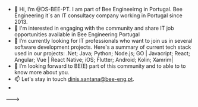 - 👋 Hi, I’m @DS-BEE-PT. I am part of Bee Engineeirng in Portugal. Bee Engineering it´s an IT consultacy company working in Portugal since 2013.   
- 👀 I'm interested in engaging with the community and share IT job opportunities available in Bee Engineering Portugal
- 🌱 I’m currently looking for IT professionals who want to join us in several software development projects. Here's a summary of current tech stack used in our projects: .Net; Java; Python; Node.js; GO | Javacript; React; Angular; Vue | React Native; iOS; Flutter; Android; Kolin; Xamrim|
- 💞️ I’m looking forward to BE(E) part of this community and to able to to know more about you. 
- 📫 Let's stay in touch dinis.santana@bee-eng.pt.
- 
--->
